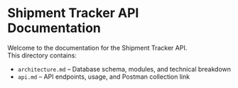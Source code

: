 # Shipment Tracker API Documentation

Welcome to the documentation for the Shipment Tracker API.  
This directory contains:

- `architecture.md` – Database schema, modules, and technical breakdown
- `api.md` – API endpoints, usage, and Postman collection link
